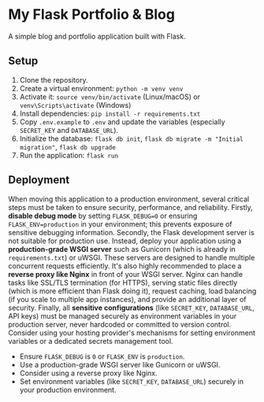 # My Flask Portfolio & Blog

A simple blog and portfolio application built with Flask.

## Setup

1.  Clone the repository.
2.  Create a virtual environment: `python -m venv venv`
3.  Activate it: `source venv/bin/activate` (Linux/macOS) or `venv\Scripts\activate` (Windows)
4.  Install dependencies: `pip install -r requirements.txt`
5.  Copy `.env.example` to `.env` and update the variables (especially `SECRET_KEY` and `DATABASE_URL`).
6.  Initialize the database: `flask db init`, `flask db migrate -m "Initial migration"`, `flask db upgrade`
7.  Run the application: `flask run`

## Deployment

When moving this application to a production environment, several critical steps must be taken to ensure security, performance, and reliability. Firstly, **disable debug mode** by setting `FLASK_DEBUG=0` or ensuring `FLASK_ENV=production` in your environment; this prevents exposure of sensitive debugging information. Secondly, the Flask development server is not suitable for production use. Instead, deploy your application using a **production-grade WSGI server** such as Gunicorn (which is already in `requirements.txt`) or uWSGI. These servers are designed to handle multiple concurrent requests efficiently. It's also highly recommended to place a **reverse proxy like Nginx** in front of your WSGI server. Nginx can handle tasks like SSL/TLS termination (for HTTPS), serving static files directly (which is more efficient than Flask doing it), request caching, load balancing (if you scale to multiple app instances), and provide an additional layer of security. Finally, all **sensitive configurations** (like `SECRET_KEY`, `DATABASE_URL`, API keys) must be managed securely as environment variables in your production server, never hardcoded or committed to version control. Consider using your hosting provider's mechanisms for setting environment variables or a dedicated secrets management tool.

* Ensure `FLASK_DEBUG` is `0` or `FLASK_ENV` is `production`.
* Use a production-grade WSGI server like Gunicorn or uWSGI.
* Consider using a reverse proxy like Nginx.
* Set environment variables (like `SECRET_KEY`, `DATABASE_URL`) securely in your production environment.